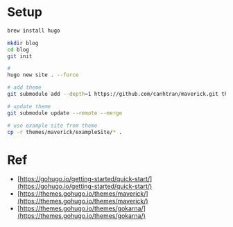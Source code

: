 # Setup
```bash
brew install hugo

mkdir blog
cd blog
git init

# 
hugo new site . --force

# add theme
git submodule add --depth=1 https://github.com/canhtran/maverick.git themes/maverick

# update theme
git submodule update --remote --merge

# use example site from theme
cp -r themes/maverick/exampleSite/* .
```

# Ref
- [https://gohugo.io/getting-started/quick-start/](https://gohugo.io/getting-started/quick-start/)
- [https://themes.gohugo.io/themes/maverick/](https://themes.gohugo.io/themes/maverick/)
- [https://themes.gohugo.io/themes/gokarna/](https://themes.gohugo.io/themes/gokarna/)